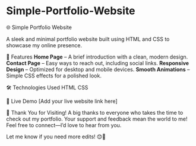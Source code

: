 # Simple-Portfolio-Website

🌐 Simple Portfolio Website

A sleek and minimal portfolio website built using HTML and CSS to showcase my online presence.

📌 Features
**Home Page** – A brief introduction with a clean, modern design.
**Contact Page** – Easy ways to reach out, including social links.
**Responsive Design** – Optimized for desktop and mobile devices.
**Smooth Animations** – Simple CSS effects for a polished look.

🛠 Technologies Used
HTML
CSS

🚀 Live Demo
[Add your live website link here]

💙 Thank You for Visiting!
A big thanks to everyone who takes the time to check out my portfolio. Your support and feedback mean the world to me! Feel free to connect—I’d love to hear from you.
  
Let me know if you need more edits! 😊🚀
